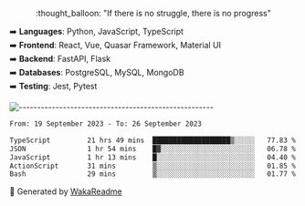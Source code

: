 <p align="center"> 
  :thought_balloon: "If there is no struggle, there is no progress"
</p>

<p align="left">
  ➡️ <strong>Languages</strong>: Python, JavaScript, TypeScript<br>
  ➡️ <strong>Frontend</strong>: React, Vue, Quasar Framework, Material UI<br>
  ➡️ <strong>Backend</strong>: FastAPI, Flask<br>
  ➡️ <strong>Databases</strong>: PostgreSQL, MySQL, MongoDB<br>
  ➡️ <strong>Testing</strong>: Jest, Pytest<br>
</p>

![-----------------------------------------------------](https://raw.githubusercontent.com/andreasbm/readme/master/assets/lines/vintage.png)

<!--START_SECTION:waka-->

```txt
From: 19 September 2023 - To: 26 September 2023

TypeScript         21 hrs 49 mins  ███████████████████▒░░░░░   77.83 %
JSON               1 hr 54 mins    █▓░░░░░░░░░░░░░░░░░░░░░░░   06.78 %
JavaScript         1 hr 13 mins    █░░░░░░░░░░░░░░░░░░░░░░░░   04.40 %
ActionScript       31 mins         ▒░░░░░░░░░░░░░░░░░░░░░░░░   01.85 %
Bash               29 mins         ▒░░░░░░░░░░░░░░░░░░░░░░░░   01.77 %
```

<!--END_SECTION:waka-->


🚀 Generated by [WakaReadme](https://github.com/athul/waka-readme)
